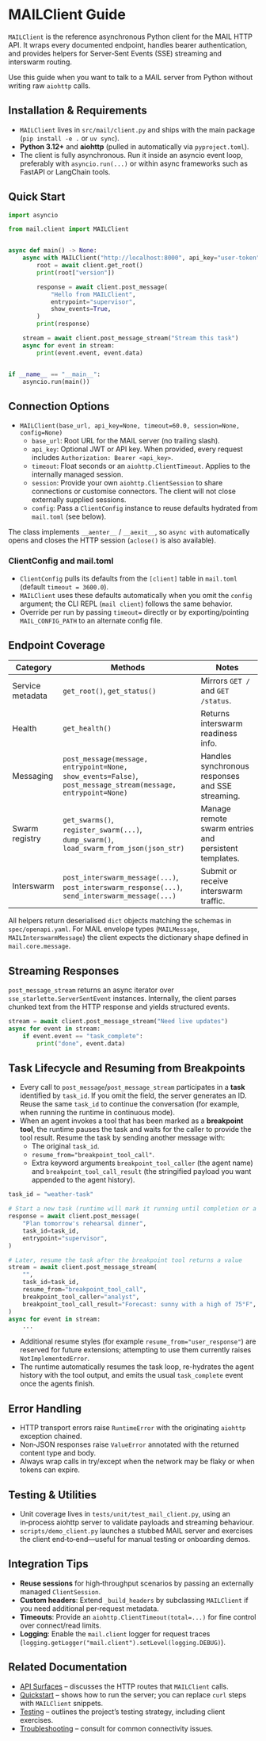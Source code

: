 # MAILClient Guide

`MAILClient` is the reference asynchronous Python client for the MAIL HTTP API. It wraps every documented endpoint, handles bearer authentication, and provides helpers for Server‑Sent Events (SSE) streaming and interswarm routing.

Use this guide when you want to talk to a MAIL server from Python without writing raw `aiohttp` calls.

## Installation & Requirements
- `MAILClient` lives in `src/mail/client.py` and ships with the main package (`pip install -e .` or `uv sync`).
- **Python 3.12+** and **aiohttp** (pulled in automatically via `pyproject.toml`).
- The client is fully asynchronous. Run it inside an asyncio event loop, preferably with `asyncio.run(...)` or within async frameworks such as FastAPI or LangChain tools.

## Quick Start

```python
import asyncio

from mail.client import MAILClient


async def main() -> None:
	async with MAILClient("http://localhost:8000", api_key="user-token") as client:
		root = await client.get_root()
		print(root["version"])

		response = await client.post_message(
			"Hello from MAILClient",
			entrypoint="supervisor",
			show_events=True,
		)
		print(response)

	stream = await client.post_message_stream("Stream this task")
	async for event in stream:
		print(event.event, event.data)


if __name__ == "__main__":
	asyncio.run(main())
```

## Connection Options
- `MAILClient(base_url, api_key=None, timeout=60.0, session=None, config=None)`
  - `base_url`: Root URL for the MAIL server (no trailing slash).
  - `api_key`: Optional JWT or API key. When provided, every request includes `Authorization: Bearer <api_key>`.
  - `timeout`: Float seconds or an `aiohttp.ClientTimeout`. Applies to the internally managed session.
  - `session`: Provide your own `aiohttp.ClientSession` to share connections or customise connectors. The client will not close externally supplied sessions.
  - `config`: Pass a `ClientConfig` instance to reuse defaults hydrated from `mail.toml` (see below).

The class implements `__aenter__` / `__aexit__`, so `async with` automatically opens and closes the HTTP session (`aclose()` is also available).

### ClientConfig and mail.toml
- `ClientConfig` pulls its defaults from the `[client]` table in `mail.toml` (default `timeout = 3600.0`).
- `MAILClient` uses these defaults automatically when you omit the `config` argument; the CLI REPL (`mail client`) follows the same behavior.
- Override per run by passing `timeout=` directly or by exporting/pointing `MAIL_CONFIG_PATH` to an alternate config file.

## Endpoint Coverage

| Category | Methods | Notes |
| --- | --- | --- |
| Service metadata | `get_root()`, `get_status()` | Mirrors `GET /` and `GET /status`. |
| Health | `get_health()` | Returns interswarm readiness info. |
| Messaging | `post_message(message, entrypoint=None, show_events=False)`, `post_message_stream(message, entrypoint=None)` | Handles synchronous responses and SSE streaming. |
| Swarm registry | `get_swarms()`, `register_swarm(...)`, `dump_swarm()`, `load_swarm_from_json(json_str)` | Manage remote swarm entries and persistent templates. |
| Interswarm | `post_interswarm_message(...)`, `post_interswarm_response(...)`, `send_interswarm_message(...)` | Submit or receive interswarm traffic. |

All helpers return deserialised `dict` objects matching the schemas in `spec/openapi.yaml`. For MAIL envelope types (`MAILMessage`, `MAILInterswarmMessage`) the client expects the dictionary shape defined in `mail.core.message`.

## Streaming Responses

`post_message_stream` returns an async iterator over `sse_starlette.ServerSentEvent` instances. Internally, the client parses chunked text from the HTTP response and yields structured events.

```python
stream = await client.post_message_stream("Need live updates")
async for event in stream:
	if event.event == "task_complete":
		print("done", event.data)
```

## Task Lifecycle and Resuming from Breakpoints

- Every call to `post_message`/`post_message_stream` participates in a **task** identified by `task_id`. If you omit the field, the server generates an ID. Reuse the same `task_id` to continue the conversation (for example, when running the runtime in continuous mode).
- When an agent invokes a tool that has been marked as a **breakpoint tool**, the runtime pauses the task and waits for the caller to provide the tool result. Resume the task by sending another message with:
  - The original `task_id`.
  - `resume_from="breakpoint_tool_call"`.
  - Extra keyword arguments `breakpoint_tool_caller` (the agent name) and `breakpoint_tool_call_result` (the stringified payload you want appended to the agent history).

```python
task_id = "weather-task"

# Start a new task (runtime will mark it running until completion or a breakpoint)
response = await client.post_message(
	"Plan tomorrow's rehearsal dinner",
	task_id=task_id,
	entrypoint="supervisor",
)

# Later, resume the task after the breakpoint tool returns a value
stream = await client.post_message_stream(
	"",
	task_id=task_id,
	resume_from="breakpoint_tool_call",
	breakpoint_tool_caller="analyst",
	breakpoint_tool_call_result="Forecast: sunny with a high of 75°F",
)
async for event in stream:
	...
```

- Additional resume styles (for example `resume_from="user_response"`) are reserved for future extensions; attempting to use them currently raises `NotImplementedError`.
- The runtime automatically resumes the task loop, re-hydrates the agent history with the tool output, and emits the usual `task_complete` event once the agents finish.

## Error Handling
- HTTP transport errors raise `RuntimeError` with the originating `aiohttp` exception chained.
- Non‑JSON responses raise `ValueError` annotated with the returned content type and body.
- Always wrap calls in try/except when the network may be flaky or when tokens can expire.

## Testing & Utilities
- Unit coverage lives in `tests/unit/test_mail_client.py`, using an in‑process aiohttp server to validate payloads and streaming behaviour.
- `scripts/demo_client.py` launches a stubbed MAIL server and exercises the client end‑to‑end—useful for manual testing or onboarding demos.

## Integration Tips
- **Reuse sessions** for high‑throughput scenarios by passing an externally managed `ClientSession`.
- **Custom headers**: Extend `_build_headers` by subclassing `MAILClient` if you need additional per‑request metadata.
- **Timeouts**: Provide an `aiohttp.ClientTimeout(total=...)` for fine control over connect/read limits.
- **Logging**: Enable the `mail.client` logger for request traces (`logging.getLogger("mail.client").setLevel(logging.DEBUG)`).

## Related Documentation
- [API Surfaces](./api.md) – discusses the HTTP routes that `MAILClient` calls.
- [Quickstart](./quickstart.md) – shows how to run the server; you can replace `curl` steps with `MAILClient` snippets.
- [Testing](./testing.md) – outlines the project’s testing strategy, including client exercises.
- [Troubleshooting](./troubleshooting.md) – consult for common connectivity issues.
